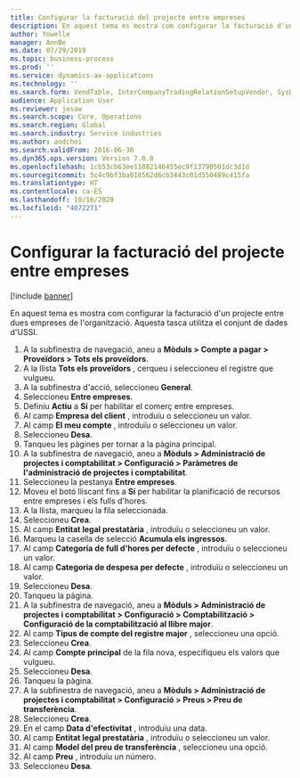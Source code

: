 ```yaml
---
title: Configurar la facturació del projecte entre empreses
description: En aquest tema es mostra com configurar la facturació d'un projecte entre dues empreses de l'organització.
author: Yowelle
manager: AnnBe
ms.date: 07/29/2019
ms.topic: business-process
ms.prod: ''
ms.service: dynamics-ax-applications
ms.technology: ''
ms.search.form: VendTable, InterCompanyTradingRelationSetupVendor, SysDataAreaSelectLookup, ProjParameters, ProjPosting, ProjTransferPrice
audience: Application User
ms.reviewer: josaw
ms.search.scope: Core, Operations
ms.search.region: Global
ms.search.industry: Service industries
ms.author: andchoi
ms.search.validFrom: 2016-06-30
ms.dyn365.ops.version: Version 7.0.0
ms.openlocfilehash: 1cb53cb63ee11082146455ec9f13790501dc3d1d
ms.sourcegitcommit: 5c4c9bf3ba018562d6cb3443c01d550489c415fa
ms.translationtype: HT
ms.contentlocale: ca-ES
ms.lasthandoff: 10/16/2020
ms.locfileid: "4072271"
---
```

# <a name="configure-intercompany-project-invoicing"></a>Configurar la facturació del projecte entre empreses

[!include [banner](../../includes/banner.md)]

En aquest tema es mostra com configurar la facturació d'un projecte entre dues empreses de l'organització. Aquesta tasca utilitza el conjunt de dades d'USSI.

1. A la subfinestra de navegació, aneu a **Mòduls > Compte a pagar > Proveïdors > Tots els proveïdors**.
2. A la llista **Tots els proveïdors** , cerqueu i seleccioneu el registre que vulgueu.
3. A la subfinestra d'acció, seleccioneu **General**.
4. Seleccioneu **Entre empreses**.
5. Definiu **Actiu** a **Sí** per habilitar el comerç entre empreses.
6. Al camp **Empresa del client** , introduïu o seleccioneu un valor.
7. Al camp **El meu compte** , introduïu o seleccioneu un valor.
8. Seleccioneu **Desa**.
9. Tanqueu les pàgines per tornar a la pàgina principal.
10. A la subfinestra de navegació, aneu a **Mòduls > Administració de projectes i comptabilitat > Configuració > Paràmetres de l'administració de projectes i comptabilitat**.
11. Seleccioneu la pestanya **Entre empreses**.
12. Moveu el botó lliscant fins a **Sí** per habilitar la planificació de recursos entre empreses i els fulls d'hores.
13. A la llista, marqueu la fila seleccionada.
14. Seleccioneu **Crea**.
15. Al camp **Entitat legal prestatària** , introduïu o seleccioneu un valor.
16. Marqueu la casella de selecció **Acumula els ingressos**.
17. Al camp **Categoria de full d'hores per defecte** , introduïu o seleccioneu un valor.
18. Al camp **Categoria de despesa per defecte** , introduïu o seleccioneu un valor.
19. Seleccioneu **Desa**.
20. Tanqueu la pàgina.
21. A la subfinestra de navegació, aneu a **Mòduls > Administració de projectes i comptabilitat > Configuració > Comptabilització > Configuració de la comptabilització al llibre major**.
22. Al camp **Tipus de compte del registre major** , seleccioneu una opció.
23. Seleccioneu **Crea**.
24. Al camp **Compte principal** de la fila nova, especifiqueu els valors que vulgueu.
25. Seleccioneu **Desa**.
26. Tanqueu la pàgina.
27. A la subfinestra de navegació, aneu a **Mòduls > Administració de projectes i comptabilitat > Configuració > Preus > Preu de transferència**.
28. Seleccioneu **Crea**.
29. En el camp **Data d'efectivitat** , introduïu una data.
30. Al camp **Entitat legal prestatària** , introduïu o seleccioneu un valor.
31. Al camp **Model del preu de transferència** , seleccioneu una opció.
32. Al camp **Preu** , introduïu un número.
33. Seleccioneu **Desa**.

